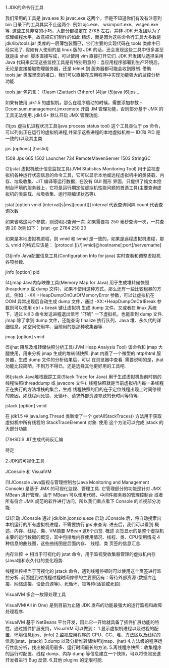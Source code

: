 1.JDK的命令行工具

我们常用的工具是 java.exe 和 javac.exe 这两个，但是不知道你们有没有注意到 bin 目录下的工具其实不止这两个. 例如 xjc.exe、
wsimport.exe、wsgen.exe 等. 这些工具非常的小巧，大部分都稳定在 27KB 左右，并非 JDK 开发团队为了炫耀编程水平，故意把它们制作的如此
精炼，而是因为这些命令行工具大多数是 jdk/lib/tools.jar 类库的一层薄包装而已，它们主要的实现代码在 tools 类库中已经实现了.
假如有人使用的是 linux 版的 JDK 的话，还会发现这些工具中很多甚至就是由 shell 脚本直接写成，可以使用 vim 直接打开它们.
JDK 开发团队选择采用 Java 代码来实现这些监控工具是有特别用意的：当应用程序部署到生产环境后，无论是直接接触物理服务器，还是 telnet 到
服务器都可能会收到限制. 借助 tools.jar 类库里面的接口，我们可以直接在应用程序中实现功能强大的监控分析功能.

tools.jar 包包含：
(1)asm
(2)attach
(3)hprof
(4)jar
(5)java
(6)jps
...

如果有使用 jdk1.5 的虚拟机，那么在程序启动的时候，需要添加参数 -Dcom.sum.management.jmxremote 开启 JM 管理功能，否则部分基于
JMX 的工具无法使用. jdk1.6+ 默认开启 JMX 管理功能.

(1)jps 虚拟机进程状况工具(java process status tool)
这个工具类似于 ps 命令，可以列出正在运行的虚拟机进程,并显示这些进程的本地虚拟机唯一 ID(和 PID 是一致的)以及其主类

jps [options] [hostid]

1508 Jps
665 
1502 Launcher
734 RemoteMavenServer
1503 StringGC

(2)jstat 虚拟机统计信息监视工具(JVM Statistics Monitoring Tool) 
用于监视虚拟机各种运行状态信息的命令工具，它可以显示本地或远程虚拟机中的类装载、内存、垃圾收集、JIT 编译等运行数据，在没有 GUI 图形
界面，只提供了纯文本控制台环境的服务器上，它将是运行期定位虚拟机性能问题的首选工具(主要查询虚拟机的类装载、垃圾收集、运行期编译状态等).

jstat [option vmid [interval[s|ms][count]]]
interval 代表查询间隔
count 代表查询次数

如果省略这两个参数，则说明只查询一次. 如果需要每 250 毫秒查询一次，一共查询 20 次则如下：
jstat -gc 2764 250 20


如果是本地虚拟机进程，则 vmid 和 lvmid 是一致的，如果是远程虚拟机进程，那么 vmid 的格式应该是：
[protocol:][//]lvmid[@hostname[:port]/servername]


(3)jinfo Java配置信息工具(Configuration Info for java)
实时查看和调整虚拟机各项参数.

jinfo [option] pid

(4)jmap Java内存映像工具(Memory Map for Java)
用于生成堆转储快照(heapdump 或 dump 文件)，如果不使用这种方式，那么还有一些比较粗暴的方式，例如：-XX:+HeapDumpOnOutOfMemoryError
参数，可以让虚拟机在 OOM 异常出现后自动生成 dump 文件，通过 -XX:+HeapDumpOnCtrlBreak 参数则可以使用 ctrl + break 键让虚拟机
生成 dump 文件，又或者在 linux 系统下，通过 kill 3 命令发送进程退出信号 "吓唬" 一下虚拟机，也能拿到 dump 文件.
jmap 除了拿到 dump 文件，还能查询 finalize 执行队列、Java 堆、永久代的详细信息，如空间使用率、当前用的是那种收集器等.

jmap [option] vmid

(5)jhat 阻尼及堆转储快照分析工具(JVM Heap Analysis Tool)
该命令和 jmap 大腿使用，用来分析 jmap 生成的堆转储快照. jhat 内置了一个微型的 http/html 服务器，生成 dump 文件的分析结果后，可以
在浏览器中查看.
需要说明的是，jhat 功能比较简陋，不到万不得已，还是选择其他更好用的工具吧.

(6)jstack Java堆栈跟踪工具(Stack Trace for Java)
用于生成虚拟机当前时刻的线程快照(threaddump 或 javacore 文件). 线程快照就是当前虚拟机内每一条线程正在执行的方法堆栈的集合，生成
线程快照的目的在于定位线程出现上时间停顿的原因，如线程间死锁、死循环、请求外部资源导致的长时间等待等.

jstack [option] vmid

在 jdk1.5 中 java.lang.Thread 类新增了一个 getAllStackTraces() 方法用于获取虚拟机中所有线程的 StackTraceElement 对象. 使用
这个方法可以完成 jstack 的大部分功能.

(7)HSDIS JIT生成代码反汇编

待定


2.JDK的可视化工具

JConsole 和 VisualVM

(1)JConsole Java监视与管理控制台(Java Monitoring and Management Console)
是基于 JMX 的可视化监视、管理工具. 它管理部分的功能是针对 JMX MBean 进行管理，由于 MBean 可以使用代码、中间件服务器的管理控制台
或者所有符合 JMX 规范的软件进行访问，所以我们重点看下 Console 的监视部分功能.

(2)启动 JConsole
通过 jdk/bin.jconsole.exe 启动 JConsole 后，将自动搜索出本机运行的所有虚拟机进程，不需要执行 jps 来查询.
进去后，我们可以看到 概述、内存、线程、类、VM摘要 MBean 这6个页签.
概述 页签显示的是整个虚拟机主要的运行数据的概览，其中包括堆内存使用情况、线程、类、CPU使用情况 4 种信息的曲线图，这些曲线图是后面内存、
线程、类 页签的信息汇总.

内存监控 -> 相当于可视化的 jstat 命令，用于监视受收集器管理的虚拟机内存(Java堆和永久代)的变化趋势.

线程监控相当于可视化的 jstack 命令，遇到线程停顿时可以使用这个页签进行监控分析. 前面提到过线程过程时间停顿的主要原因有：等待外部资源
(数据库连接、网络连接、设备资源等)、死循环、锁等待(活锁或死锁).


VisualVM 多合一故障处理工具

VisualVM(All in One) 是到目前为止随 JDK 发布的功能最强大的运行监视和故障处理程序.

VisualVM 基于 NetBeans 平台开发，因此它一开始就具备了插件扩展功能的特性，通过插件扩展支持，VisualVM 可以做到：
1.显示虚拟机进程以及进程的配置、环境信息(jps、jinfo)
2.监视应用程序的 CPU、GC、堆、方法区以及线程的信息(jstat、jstack)
3.dump 以及分析堆转储快照(jmap、jhat)
4.方法级的程序运行性能分析，找出被调用最多、运行时间最长的方法.
5.离线程序快照：收集程序的运行时配置、线程 dump、内存 dump 等信息建立一个快照，可以将快照发送开发者进行 Bug 反馈.
6.其他 plugins 的无限可能.

